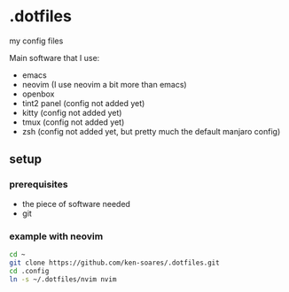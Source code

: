 # .dotfiles
my config files


Main software that I use:
- emacs
- neovim (I use neovim a bit more than emacs)
- openbox 
- tint2 panel (config not added yet)
- kitty (config not added yet)
- tmux (config not added yet)
- zsh (config not added yet, but pretty much the default manjaro config)


## setup
### prerequisites
- the piece of software needed
- git

### example with neovim

```bash
cd ~
git clone https://github.com/ken-soares/.dotfiles.git
cd .config
ln -s ~/.dotfiles/nvim nvim
```
